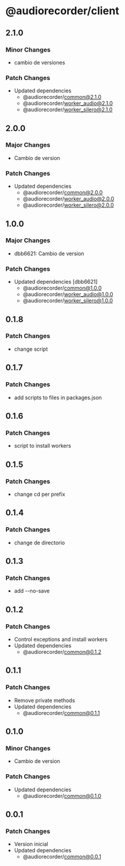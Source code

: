 # @audiorecorder/client

## 2.1.0

### Minor Changes

- cambio de versiones

### Patch Changes

- Updated dependencies
  - @audiorecorder/common@2.1.0
  - @audiorecorder/worker_audio@2.1.0
  - @audiorecorder/worker_silero@2.1.0

## 2.0.0

### Major Changes

- Cambio de version

### Patch Changes

- Updated dependencies
  - @audiorecorder/common@2.0.0
  - @audiorecorder/worker_audio@2.0.0
  - @audiorecorder/worker_silero@2.0.0

## 1.0.0

### Major Changes

- dbb6621: Cambio de version

### Patch Changes

- Updated dependencies [dbb6621]
  - @audiorecorder/common@1.0.0
  - @audiorecorder/worker_audio@1.0.0
  - @audiorecorder/worker_silero@1.0.0

## 0.1.8

### Patch Changes

- change script

## 0.1.7

### Patch Changes

- add scripts to files in packages.json

## 0.1.6

### Patch Changes

- script to install workers

## 0.1.5

### Patch Changes

- change cd per prefix

## 0.1.4

### Patch Changes

- change de directorio

## 0.1.3

### Patch Changes

- add --no-save

## 0.1.2

### Patch Changes

- Control exceptions and install workers
- Updated dependencies
  - @audiorecorder/common@0.1.2

## 0.1.1

### Patch Changes

- Remove private methods
- Updated dependencies
  - @audiorecorder/common@0.1.1

## 0.1.0

### Minor Changes

- Cambio de version

### Patch Changes

- Updated dependencies
  - @audiorecorder/common@0.1.0

## 0.0.1

### Patch Changes

- Version inicial
- Updated dependencies
  - @audiorecorder/common@0.0.1
